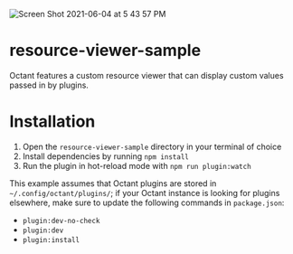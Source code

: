![Screen Shot 2021-06-04 at 5 43 57 PM](https://user-images.githubusercontent.com/33555592/120865681-812ff900-c55c-11eb-96b8-4f51459c5587.png)

# resource-viewer-sample

Octant features a custom resource viewer that can display custom values passed in by plugins.

# Installation

1. Open the `resource-viewer-sample` directory in your terminal of choice
2. Install dependencies by running `npm install`
3. Run the plugin in hot-reload mode with `npm run plugin:watch`

This example assumes that Octant plugins are stored in `~/.config/octant/plugins/`; if your Octant instance is looking for plugins elsewhere, make sure to update the following commands in `package.json`:

* `plugin:dev-no-check`
* `plugin:dev`
* `plugin:install`
